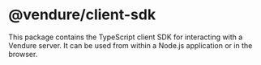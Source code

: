 # @vendure/client-sdk

This package contains the TypeScript client SDK for interacting with a Vendure server. It can be
used from within a Node.js application or in the browser.
